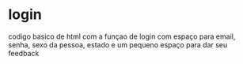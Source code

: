 # login
codigo basico de html com a funçao de login com espaço para email, senha, sexo da pessoa, estado  e um pequeno espaço para dar seu feedback
